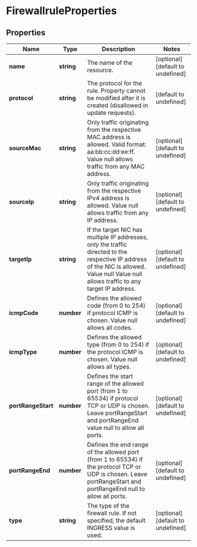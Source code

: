 # FirewallruleProperties

## Properties
| Name | Type | Description | Notes |
| ------------ | ------------- | ------------- | ------------- |
| **name** | **string** | The name of the  resource. | [optional] [default to undefined] |
| **protocol** | **string** | The protocol for the rule. Property cannot be modified after it is created (disallowed in update requests). | [default to undefined] |
| **sourceMac** | **string** | Only traffic originating from the respective MAC address is allowed. Valid format: aa:bb:cc:dd:ee:ff. Value null allows traffic from any MAC address. | [optional] [default to undefined] |
| **sourceIp** | **string** | Only traffic originating from the respective IPv4 address is allowed. Value null allows traffic from any IP address. | [optional] [default to undefined] |
| **targetIp** | **string** | If the target NIC has multiple IP addresses, only the traffic directed to the respective IP address of the NIC is allowed. Value null Value null allows traffic to any target IP address. | [optional] [default to undefined] |
| **icmpCode** | **number** | Defines the allowed code (from 0 to 254) if protocol ICMP is chosen. Value null allows all codes. | [optional] [default to undefined] |
| **icmpType** | **number** | Defines the allowed type (from 0 to 254) if the protocol ICMP is chosen. Value null allows all types. | [optional] [default to undefined] |
| **portRangeStart** | **number** | Defines the start range of the allowed port (from 1 to 65534) if protocol TCP or UDP is chosen. Leave portRangeStart and portRangeEnd value null to allow all ports. | [optional] [default to undefined] |
| **portRangeEnd** | **number** | Defines the end range of the allowed port (from 1 to 65534) if the protocol TCP or UDP is chosen. Leave portRangeStart and portRangeEnd null to allow all ports. | [optional] [default to undefined] |
| **type** | **string** | The type of the firewall rule. If not specified, the default INGRESS value is used. | [optional] [default to undefined] |


